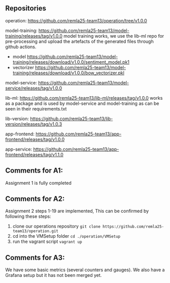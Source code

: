 ## Repositories
operation: https://github.com/remla25-team13/operation/tree/v1.0.0

model-training: https://github.com/remla25-team13/model-training/releases/tag/v1.0.0 model training works, we use the lib-ml repo for pre-processing and upload the artefacts of the generated files through github actions.
- model https://github.com/remla25-team13/model-training/releases/download/v1.0.0/sentiment_model.pk1
- vectorizer https://github.com/remla25-team13/model-training/releases/download/v1.0.0/bow_vectorizer.pkl

model-service: https://github.com/remla25-team13/model-service/releases/tag/v1.0.0

lib-ml: https://github.com/remla25-team13/lib-ml/releases/tag/v1.0.0 works as a package and is used by model-service and model-training as can be seen in their requirements.txt

lib-version: https://github.com/remla25-team13/lib-version/releases/tag/v1.0.3

app-frontend: https://github.com/remla25-team13/app-frontend/releases/tag/v1.0.0

app-service: https://github.com/remla25-team13/app-frontend/releases/tag/v1.1.0

## Comments for A1:
Assignment 1 is fully completed

## Comments for A2:
Assignment 2 steps 1-19 are implemented,
This can be confirmed by following these steps:
1. clone our operations repository ```git clone https://github.com/remla25-team13/operation.git```
2. cd into the VMSetup folder ```cd ./operation/VMSetup```
3. run the vagrant script ```vagrant up```

## Comments for A3:
We have some basic metrics (several counters and gauges). We also have a Grafana setup but it has not been merged yet.
